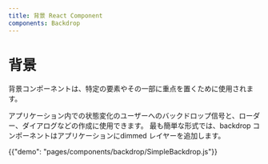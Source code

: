 ```yaml
---
title: 背景 React Component
components: Backdrop
---
```


# 背景

<p class="description">背景コンポーネントは、特定の要素やその一部に重点を置くために使用されます。</p>

アプリケーション内での状態変化のユーザーへのバックドロップ信号と、ローダー、ダイアログなどの作成に使用できます。 最も簡単な形式では、backdrop コンポーネントはアプリケーションにdimmed レイヤーを追加します。

{{"demo": "pages/components/backdrop/SimpleBackdrop.js"}}

